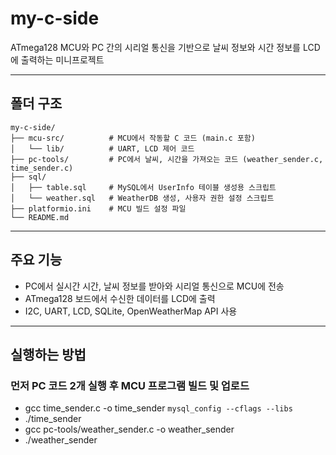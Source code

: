 # my-c-side

ATmega128 MCU와 PC 간의 시리얼 통신을 기반으로 날씨 정보와 시간 정보를 LCD에 출력하는 미니프로젝트

---

## 폴더 구조

```plaintext
my-c-side/
├── mcu-src/          # MCU에서 작동할 C 코드 (main.c 포함)
│   └── lib/          # UART, LCD 제어 코드
├── pc-tools/         # PC에서 날씨, 시간을 가져오는 코드 (weather_sender.c, time_sender.c)
├── sql/
│   ├── table.sql     # MySQL에서 UserInfo 테이블 생성용 스크립트
│   └── weather.sql   # WeatherDB 생성, 사용자 권한 설정 스크립트
├── platformio.ini    # MCU 빌드 설정 파일
└── README.md
```

---

## 주요 기능

- PC에서 실시간 시간, 날씨 정보를 받아와 시리얼 통신으로 MCU에 전송
- ATmega128 보드에서 수신한 데이터를 LCD에 출력
- I2C, UART, LCD, SQLite, OpenWeatherMap API 사용

---

## 실행하는 방법

### 먼저 PC 코드 2개 실행 후 MCU 프로그램 빌드 및 업로드

- gcc time_sender.c -o time_sender `mysql_config --cflags --libs`
- ./time_sender
- gcc pc-tools/weather_sender.c -o weather_sender
- ./weather_sender
